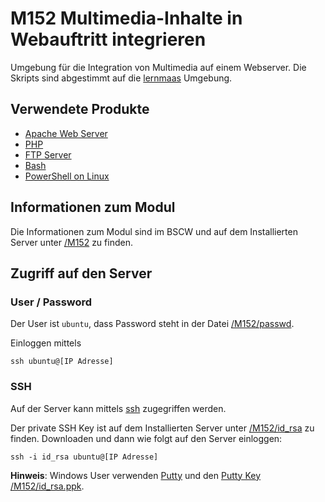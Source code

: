 # M152 Multimedia-Inhalte in Webauftritt integrieren

Umgebung für die Integration von Multimedia auf einem Webserver. 
Die Skripts sind abgestimmt auf die [lernmaas](https://github.com/mc-b/lernmaas) Umgebung.

Verwendete Produkte
-------------------

* [Apache Web Server](https://httpd.apache.org/)
* [PHP](https://www.php.net/)
* [FTP Server](https://wiki.ubuntuusers.de/vsftpd/)
* [Bash](https://wiki.ubuntuusers.de/Bash/)
* [PowerShell on Linux](https://docs.microsoft.com/en-us/powershell/scripting/install/installing-powershell-core-on-linux?view=powershell-6)

Informationen zum Modul
-----------------------

Die Informationen zum Modul sind im BSCW und auf dem Installierten Server unter [/M152](/M152) zu finden.

Zugriff auf den Server
----------------------

### User / Password

Der User ist `ubuntu`, dass Password steht in der Datei [/M152/passwd](/M152/passwd).

Einloggen mittels

    ssh ubuntu@[IP Adresse]
    
### SSH

Auf der Server kann mittels [ssh](https://wiki.ubuntuusers.de/SSH/) zugegriffen werden.    

Der private SSH Key ist auf dem Installierten Server unter [/M152/id_rsa](/M152/id_rsa) zu finden. Downloaden und dann wie folgt auf den Server einloggen:

    ssh -i id_rsa ubuntu@[IP Adresse]
    
**Hinweis**: Windows User verwenden [Putty](https://www.putty.org/) und den [Putty Key /M152/id_rsa.ppk](/M152/id_rsa.ppk).    
